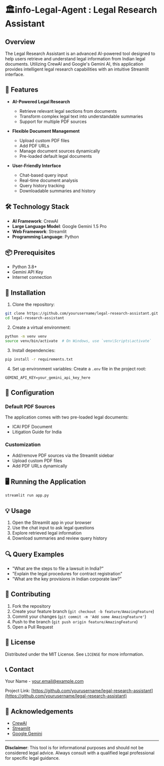 
# 🏛️info-Legal-Agent : Legal Research Assistant

## Overview

The Legal Research Assistant is an advanced AI-powered tool designed to help users retrieve and understand legal information from Indian legal documents. Utilizing CrewAI and Google's Gemini AI, this application provides intelligent legal research capabilities with an intuitive Streamlit interface.

## 🌟 Features

- **AI-Powered Legal Research**
  - Retrieve relevant legal sections from documents
  - Transform complex legal text into understandable summaries
  - Support for multiple PDF sources

- **Flexible Document Management**
  - Upload custom PDF files
  - Add PDF URLs
  - Manage document sources dynamically
  - Pre-loaded default legal documents

- **User-Friendly Interface**
  - Chat-based query input
  - Real-time document analysis
  - Query history tracking
  - Downloadable summaries and history

## 🛠️ Technology Stack

- **AI Framework**: CrewAI
- **Large Language Model**: Google Gemini 1.5 Pro
- **Web Framework**: Streamlit
- **Programming Language**: Python

## 📦 Prerequisites

- Python 3.8+
- Gemini API Key
- Internet connection

## 🚀 Installation

1. Clone the repository:
```bash
git clone https://github.com/yourusername/legal-research-assistant.git
cd legal-research-assistant
```

2. Create a virtual environment:
```bash
python -m venv venv
source venv/bin/activate  # On Windows, use `venv\Scripts\activate`
```

3. Install dependencies:
```bash
pip install -r requirements.txt
```

4. Set up environment variables:
Create a `.env` file in the project root:
```
GEMINI_API_KEY=your_gemini_api_key_here
```

## 🔧 Configuration

### Default PDF Sources
The application comes with two pre-loaded legal documents:
- ICAI PDF Document
- Litigation Guide for India

### Customization
- Add/remove PDF sources via the Streamlit sidebar
- Upload custom PDF files
- Add PDF URLs dynamically

## 🖥️ Running the Application

```bash
streamlit run app.py
```

## 💡 Usage

1. Open the Streamlit app in your browser
2. Use the chat input to ask legal questions
3. Explore retrieved legal information
4. Download summaries and review query history

## 🔍 Query Examples

- "What are the steps to file a lawsuit in India?"
- "Explain the legal procedures for contract registration"
- "What are the key provisions in Indian corporate law?"

## 🤝 Contributing

1. Fork the repository
2. Create your feature branch (`git checkout -b feature/AmazingFeature`)
3. Commit your changes (`git commit -m 'Add some AmazingFeature'`)
4. Push to the branch (`git push origin feature/AmazingFeature`)
5. Open a Pull Request

## 📄 License

Distributed under the MIT License. See `LICENSE` for more information.

## 📞 Contact

Your Name - your.email@example.com

Project Link: [https://github.com/yourusername/legal-research-assistant](https://github.com/yourusername/legal-research-assistant)

## 🙏 Acknowledgements

- [CrewAI](https://github.com/crewai/crewai)
- [Streamlit](https://streamlit.io/)
- [Google Gemini](https://cloud.google.com/vertex-ai/generative-ai)

---

**Disclaimer**: This tool is for informational purposes and should not be considered legal advice. Always consult with a qualified legal professional for specific legal guidance.

